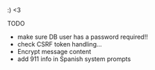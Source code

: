 :) <3

TODO 
 - make sure DB user has a password required!!
 - check CSRF token handling... 
 - Encrypt message content
 - add 911 info in Spanish system prompts


